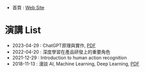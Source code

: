 
- 首頁 : [Web Site](https://tobytoy.github.io/OpenResource/)


# 演講 List

- 2023-04-29 : ChatGPT原理與實作, [PDF](files/Soochow-2023-04-28-V3(simple).pdf)
- 2022-04-20 : 深度學習在產品研發上的重要角色
- 2021-12-29 : Introduction to human action recognition
- 2018-11-13 : 漫談 AI, Machine Learning, Deep Learning, [PDF](files/Soochow-2018-11-13.pdf)




